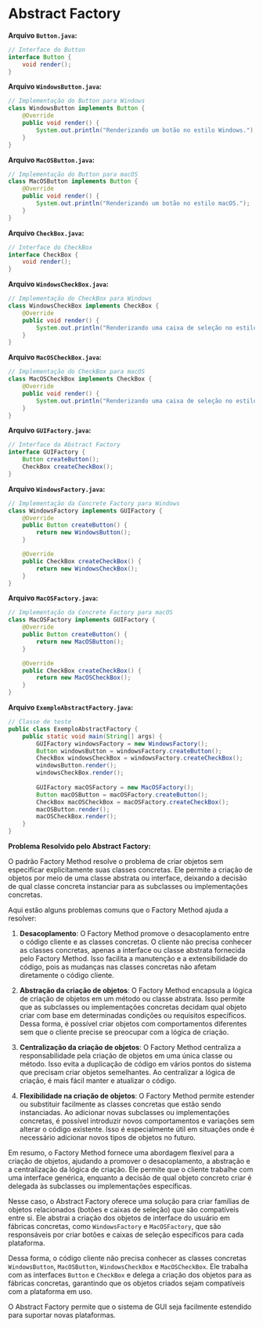 # Abstract Factory

**Arquivo `Button.java`:**

```java
// Interface do Button
interface Button {
    void render();
}
```

**Arquivo `WindowsButton.java`:**

```java
// Implementação do Button para Windows
class WindowsButton implements Button {
    @Override
    public void render() {
        System.out.println("Renderizando um botão no estilo Windows.");
    }
}
```

**Arquivo `MacOSButton.java`:**

```java
// Implementação do Button para macOS
class MacOSButton implements Button {
    @Override
    public void render() {
        System.out.println("Renderizando um botão no estilo macOS.");
    }
}
```

**Arquivo `CheckBox.java`:**

```java
// Interface do CheckBox
interface CheckBox {
    void render();
}
```

**Arquivo `WindowsCheckBox.java`:**

```java
// Implementação do CheckBox para Windows
class WindowsCheckBox implements CheckBox {
    @Override
    public void render() {
        System.out.println("Renderizando uma caixa de seleção no estilo Windows.");
    }
}
```

**Arquivo `MacOSCheckBox.java`:**

```java
// Implementação do CheckBox para macOS
class MacOSCheckBox implements CheckBox {
    @Override
    public void render() {
        System.out.println("Renderizando uma caixa de seleção no estilo macOS.");
    }
}
```

**Arquivo `GUIFactory.java`:**

```java
// Interface da Abstract Factory
interface GUIFactory {
    Button createButton();
    CheckBox createCheckBox();
}
```

**Arquivo `WindowsFactory.java`:**

```java
// Implementação da Concrete Factory para Windows
class WindowsFactory implements GUIFactory {
    @Override
    public Button createButton() {
        return new WindowsButton();
    }

    @Override
    public CheckBox createCheckBox() {
        return new WindowsCheckBox();
    }
}
```

**Arquivo `MacOSFactory.java`:**

```java
// Implementação da Concrete Factory para macOS
class MacOSFactory implements GUIFactory {
    @Override
    public Button createButton() {
        return new MacOSButton();
    }

    @Override
    public CheckBox createCheckBox() {
        return new MacOSCheckBox();
    }
}
```

**Arquivo `ExemploAbstractFactory.java`:**

```java
// Classe de teste
public class ExemploAbstractFactory {
    public static void main(String[] args) {
        GUIFactory windowsFactory = new WindowsFactory();
        Button windowsButton = windowsFactory.createButton();
        CheckBox windowsCheckBox = windowsFactory.createCheckBox();
        windowsButton.render();
        windowsCheckBox.render();
        
        GUIFactory macOSFactory = new MacOSFactory();
        Button macOSButton = macOSFactory.createButton();
        CheckBox macOSCheckBox = macOSFactory.createCheckBox();
        macOSButton.render();
        macOSCheckBox.render();
    }
}
```

**Problema Resolvido pelo Abstract Factory:**

O padrão Factory Method resolve o problema de criar objetos sem especificar explicitamente suas classes concretas. Ele permite a criação de objetos por meio de uma classe abstrata ou interface, deixando a decisão de qual classe concreta instanciar para as subclasses ou implementações concretas.

Aqui estão alguns problemas comuns que o Factory Method ajuda a resolver:

1. **Desacoplamento**: O Factory Method promove o desacoplamento entre o código cliente e as classes concretas. O cliente não precisa conhecer as classes concretas, apenas a interface ou classe abstrata fornecida pelo Factory Method. Isso facilita a manutenção e a extensibilidade do código, pois as mudanças nas classes concretas não afetam diretamente o código cliente.

2. **Abstração da criação de objetos**: O Factory Method encapsula a lógica de criação de objetos em um método ou classe abstrata. Isso permite que as subclasses ou implementações concretas decidam qual objeto criar com base em determinadas condições ou requisitos específicos. Dessa forma, é possível criar objetos com comportamentos diferentes sem que o cliente precise se preocupar com a lógica de criação.

3. **Centralização da criação de objetos**: O Factory Method centraliza a responsabilidade pela criação de objetos em uma única classe ou método. Isso evita a duplicação de código em vários pontos do sistema que precisam criar objetos semelhantes. Ao centralizar a lógica de criação, é mais fácil manter e atualizar o código.

4. **Flexibilidade na criação de objetos**: O Factory Method permite estender ou substituir facilmente as classes concretas que estão sendo instanciadas. Ao adicionar novas subclasses ou implementações concretas, é possível introduzir novos comportamentos e variações sem alterar o código existente. Isso é especialmente útil em situações onde é necessário adicionar novos tipos de objetos no futuro.

Em resumo, o Factory Method fornece uma abordagem flexível para a criação de objetos, ajudando a promover o desacoplamento, a abstração e a centralização da lógica de criação. Ele permite que o cliente trabalhe com uma interface genérica, enquanto a decisão de qual objeto concreto criar é delegada às subclasses ou implementações específicas.

Nesse caso, o Abstract Factory oferece uma solução para criar famílias de objetos relacionados (botões e caixas de seleção) que são compatíveis entre si. Ele abstrai a criação dos objetos de interface do usuário em fábricas concretas, como `WindowsFactory` e `MacOSFactory`, que são responsáveis por criar botões e caixas de seleção específicos para cada plataforma.

Dessa forma, o código cliente não precisa conhecer as classes concretas `WindowsButton`, `MacOSButton`, `WindowsCheckBox` e `MacOSCheckBox`. Ele trabalha com as interfaces `Button` e `CheckBox` e delega a criação dos objetos para as fábricas concretas, garantindo que os objetos criados sejam compatíveis com a plataforma em uso.

O Abstract Factory permite que o sistema de GUI seja facilmente estendido para suportar novas plataformas.